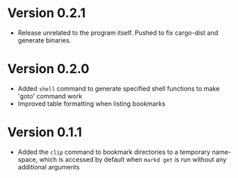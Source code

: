 # Version 0.2.1
- Release unrelated to the program itself. Pushed to fix cargo-dist and generate binaries.
# Version 0.2.0
- Added `shell` command to generate specified shell functions to make 'goto' command work
- Improved table formatting when listing bookmarks
# Version 0.1.1
- Added the `clip` command to bookmark directories to a temporary name-space, which is accessed by default when `markd get` is run without any additional arguments
